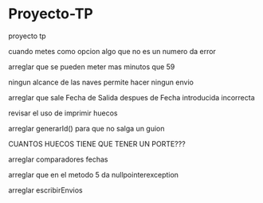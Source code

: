 # Proyecto-TP
proyecto tp


cuando metes como opcion algo que no es un numero da error

arreglar que se pueden meter mas minutos que 59

ningun alcance de las naves permite hacer ningun envio

arreglar que sale Fecha de Salida despues de Fecha introducida incorrecta

revisar el uso de imprimir huecos

arreglar generarId() para que no salga un guion

CUANTOS HUECOS TIENE QUE TENER UN PORTE???

arreglar comparadores fechas

arreglar que en el metodo 5 da nullpointerexception

arreglar escribirEnvios